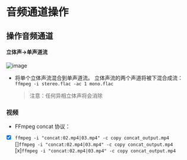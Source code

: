 # 音频通道操作
## 操作音频通道
#### 立体声→单声道流
![image](https://trac.ffmpeg.org/raw-attachment/wiki/AudioChannelManipulation/stereo_mono.png)
*  将单个立体声流混合到单声道流。 立体声流的两个声道将被下混合成流：     
    `ffmpeg -i stereo.flac -ac 1 mono.flac`
    >注意：任何异相立体声将会消除   
    
### 视频
*  FFmpeg concat 协议：     
- [x] `ffmpeg -i "concat:02.mp4|03.mp4" -c copy concat_output.mp4`   
    []`ffmpeg -i "concat:02.mp4|03.mp4" -c copy concat_output.mp4`   
    [x]`ffmpeg -i "concat:02.mp4|03.mp4" -c copy concat_output.mp4`
    
  
      

    
